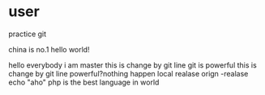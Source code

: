 # user
practice git

china is no.1
hello world!

hello everybody i am master
this is change by git line 
git is powerful
this is change by git line
powerful?nothing happen
local realase
orign -realase
echo "aho"
php is the best language in world
